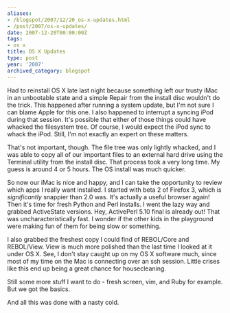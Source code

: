 ```yaml
---
aliases:
- /blogspot/2007/12/20_os-x-updates.html
- /post/2007/os-x-updates/
date: 2007-12-20T00:00:00Z
tags:
- os x
title: OS X Updates
type: post
year: '2007'
archived_category: blogspot
---
```

Had to reinstall OS X late last night because something left our trusty iMac in an unbootable state and a simple Repair from the install disc wouldn't do the trick. This happened after running a system update, but I'm not sure I can blame Apple for this one. I also happened to interrupt a syncing iPod during that session. It's possible that either of those things could have whacked the filesystem tree. Of course, I would expect the iPod sync to whack the iPod. Still, I'm not exactly an expert on these matters.
<!--more-->

That's not important, though. The file tree was only lightly whacked, and I was able to copy all of our important files to an external hard drive using the Terminal utility from the install disc. That process took a very long time. My guess is around 4 or 5 hours. The OS install was much quicker.

So now our iMac is nice and happy, and I can take the opportunity to review which apps I really want installed. I started with beta 2 of Firefox  3, which is <span style="font-style: italic;">significantly</span> snappier than 2.0 was. It's actually a useful browser again! Then it's time for fresh Python and Perl installs. I went the lazy way and grabbed ActiveState versions. Hey, ActivePerl 5.10 final is already out! That was uncharacteristically fast. I wonder if the other kids in the playground were making fun of them for being slow or something.

I also grabbed the freshest copy I could find of REBOL/Core and REBOL/View. View is much more polished than the last time I looked at it under OS X. See, I don't stay caught up on my OS X software much, since most of my time on the Mac is connecting over an ssh session. Little crises like this end up being a great chance for housecleaning.

Still some more stuff I want to do - fresh screen, vim, and Ruby for example. But we got the basics.

And all this was done with a nasty cold.
